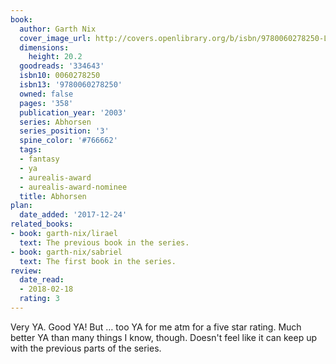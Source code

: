 ```yaml
---
book:
  author: Garth Nix
  cover_image_url: http://covers.openlibrary.org/b/isbn/9780060278250-L.jpg
  dimensions:
    height: 20.2
  goodreads: '334643'
  isbn10: 0060278250
  isbn13: '9780060278250'
  owned: false
  pages: '358'
  publication_year: '2003'
  series: Abhorsen
  series_position: '3'
  spine_color: '#766662'
  tags:
  - fantasy
  - ya
  - aurealis-award
  - aurealis-award-nominee
  title: Abhorsen
plan:
  date_added: '2017-12-24'
related_books:
- book: garth-nix/lirael
  text: The previous book in the series.
- book: garth-nix/sabriel
  text: The first book in the series.
review:
  date_read:
  - 2018-02-18
  rating: 3
---
```


Very YA. Good YA! But … too YA for me atm for a five star rating. Much better YA than many things I know, though.
Doesn't feel like it can keep up with the previous parts of the series.
